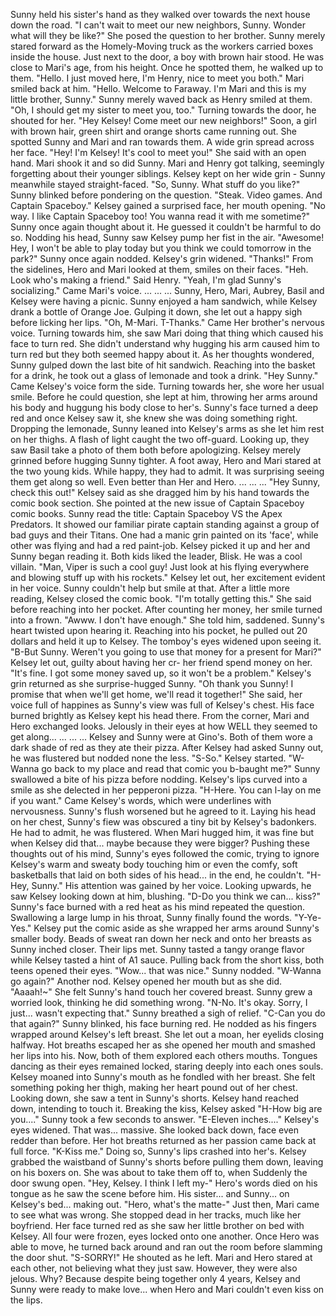 Sunny held his sister's hand as they walked over towards the next house down the road. "I can't wait to meet our new neighbors, Sunny. Wonder what will they be like?" She posed the question to her brother. Sunny merely stared forward as the Homely-Moving truck as the workers carried boxes inside the house. Just next to the door, a boy with brown hair stood. He was close to Mari's age, from his height. Once he spotted them, he walked up to them. "Hello. I just moved here, I'm Henry, nice to meet you both." Mari smiled back at him. "Hello. Welcome to Faraway. I'm Mari and this is my little brother, Sunny." Sunny merely waved back as Henry smiled at them. "Oh, I should get my sister to meet you, too." Turning towards the door, he shouted for her. "Hey Kelsey! Come meet our new neighbors!" Soon, a girl with brown hair, green shirt and orange shorts came running out. She spotted Sunny and Mari and ran towards them. A wide grin spread across her face. "Hey! I'm Kelsey! It's cool to meet you!" She said with an open hand. Mari shook it and so did Sunny. Mari and Henry got talking, seemingly forgetting about their younger siblings. Kelsey kept on her wide grin - Sunny meanwhile stayed straight-faced. "So, Sunny. What stuff do you like?" Sunny blinked before pondering on the question. "Steak. Video games. And Captain Spaceboy." Kelsey gained a surprised face, her mouth opening. "No way. I like Captain Spaceboy too! You wanna read it with me sometime?" Sunny once again thought about it. He guessed it couldn't be harmful to do so. Nodding his head, Sunny saw Kelsey pump her fist in the air. "Awesome! Hey, I won't be able to play today but you think we could tomorrow in the park?" Sunny once again nodded. Kelsey's grin widened. "Thanks!" From the sidelines, Hero and Mari looked at them, smiles on their faces. "Heh. Look who's making a friend." Said Henry. "Yeah, I'm glad Sunny's socializing." Came Mari's voice.
...
...
...
Sunny, Hero, Mari, Aubrey, Basil and Kelsey were having a picnic. Sunny enjoyed a ham sandwich, while Kelsey drank a bottle of Orange Joe. Gulping it down, she let out a happy sigh before licking her lips. "Oh, M-Mari. T-Thanks." Came Her brother's nervous voice. Turning towards him, she saw Mari doing that thing which caused his face to turn red. She didn't understand why hugging his arm caused him to turn red but they both seemed happy about it. As her thoughts wondered, Sunny gulped down the last bite of hit sandwich. Reaching into the basket for a drink, he took out a glass of lemonade and took a drink. "Hey Sunny." Came Kelsey's voice form the side. Turning towards her, she wore her usual smile. Before he could question, she lept at him, throwing her arms around his body and huggung his body close to her's. Sunny's face turned a deep red and once Kelsey saw it, she knew she was doing something right. Dropping the lemonade, Sunny leaned into Kelsey's arms as she let him rest on her thighs. A flash of light caught the two off-guard. Looking up, they saw Basil take a photo of them both before apologizing. Kelsey merely grinned before hugging Sunny tighter. A foot away, Hero and Mari stared at the two young kids. While happy, they had to admit. It was surprising seeing them get along so well. Even better than Her and Hero.
...
...
...
"Hey Sunny, check this out!" Kelsey said as she dragged him by his hand towards the comic book section. She pointed at the new issue of Captain Spaceboy comic books. Sunny read the title: Captain Spaceboy VS the Apex Predators. It showed our familiar pirate captain standing against a group of bad guys and their Titans. One had a manic grin painted on its 'face', while other was flying and had a red paint-job. Kelsey picked it up and her and Sunny began reading it. Both kids liked the leader, Blisk. He was a cool villain. "Man, Viper is such a cool guy! Just look at his flying everywhere and blowing stuff up with his rockets." Kelsey let out, her excitement evident in her voice. Sunny couldn't help but smile at that. After a little more reading, Kelsey closed the comic book. "I'm totally getting this." She said before reaching into her pocket. After counting her money, her smile turned into a frown. "Awww. I don't have enough." She told him, saddened. Sunny's heart twisted upon hearing it. Reaching into his pocket, he pulled out 20 dollars and held it up to Kelsey. The tomboy's eyes widened upon seeing it. "B-But Sunny. Weren't you going to use that money for a present for Mari?" Kelsey let out, guilty about having her cr- her friend spend money on her. "It's fine. I got some money saved up, so it won't be a problem." Kelsey's grin returned as she surprise-hugged Sunny. "Oh thank you Sunny! I promise that when we'll get home, we'll read it together!" She said, her voice full of happines as Sunny's view was full of Kelsey's chest. His face burned brightly as Kelsey kept his head there. From the corner, Mari and Hero exchanged looks. Jelously in their eyes at how WELL they seemed to get along...
...
...
...
Kelsey and Sunny were at Gino's. Both of them wore a dark shade of red as they ate their pizza. After Kelsey had asked Sunny out, he was flustered but nodded none the less. "S-So." Kelsey started. "W-Wanna go back to my place and read that comic you b-baught me?" Sunny swallowed a bite of his pizza before nodding. Kelsey's lips curved into a smile as she delected in her pepperoni pizza.
"H-Here. You can l-lay on me if you want." Came Kelsey's words, which were underlines with nervousness. Sunny's flush worsened but he agreed to it. Laying his head on her chest, Sunny's fiew was obscured a tiny bit by Kelsey's badonkers. He had to admit, he was flustered. When Mari hugged him, it was fine but when Kelsey did that... maybe because they were bigger? Pushing these thoughts out of his mind, Sunny's eyes followed the comic, trying to ignore Kelsey's warm and sweaty body touching him or even the comfy, soft basketballs that laid on both sides of his head... in the end, he couldn't. "H-Hey, Sunny." His attention was gained by her voice. Looking upwards, he saw Kelsey looking down at him, blushing. "D-Do you think we can... kiss?" Sunny's face burned with a red heat as his mind repeated the question. Swallowing a large lump in his throat, Sunny finally found the words. "Y-Ye-Yes."
Kelsey put the comic aside as she wrapped her arms around Sunny's smaller body. Beads of sweat ran down her neck and onto her breasts as Sunny inched closer. Their lips met. Sunny tasted a tangy orange flavor while Kelsey tasted a hint of A1 sauce. Pulling back from the short kiss, both teens opened their eyes. "Wow... that was nice." Sunny nodded. "W-Wanna go again?" Another nod. Kelsey opened her mouth but as she did. "Aaaah!~" She felt Sunny's hand touch her covered breast. Sunny grew a worried look, thinking he did something wrong. "N-No. It's okay. Sorry, I just... wasn't expecting that." Sunny breathed a sigh of relief. "C-Can you do that again?" Sunny blinked, his face burning red. He nodded as his fingers wrapped around Kelsey's left breast. She let out a moan, her eyelids closing halfway. Hot breaths escaped her as she opened her mouth and smashed her lips into his. Now, both of them explored each others mouths. Tongues dancing as their eyes remained locked, staring deeply into each ones souls. Kelsey moaned into Sunny's mouth as he fondled with her breast. She felt something poking her thigh, making her heart pound out of her chest. Looking down, she saw a tent in Sunny's shorts. Kelsey hand reached down, intending to touch it. Breaking the kiss, Kelsey asked "H-How big are you...." Sunny took a few seconds to answer. "E-Eleven inches...." Kelsey's eyes widened. That was... massive. She looked back down, face even redder than before. Her hot breaths returned as her passion came back at full force. "K-Kiss me." Doing so, Sunny's lips crashed into her's. Kelsey grabbed the waistband of Sunny's shorts before pulling them down, leaving on his boxers on. She was about to take them off to, when Suddenly the door swung open. "Hey, Kelsey. I think I left my-" Hero's words died on his tongue as he saw the scene before him. His sister... and Sunny... on Kelsey's bed... making out. "Hero, what's the matte-" Just then, Mari came to see what was wrong. She stopped dead in her tracks, much like her boyfriend. Her face turned red as she saw her little brother on bed with Kelsey. All four were frozen, eyes locked onto one another. Once Hero was able to move, he turned back around and ran out the room before slamming the door shut. "S-SORRY!" He shouted as he left. Mari and Hero stared at each other, not believing what they just saw. However, they were also jelous. Why? Because despite being together only 4 years, Kelsey and Sunny were ready to make love... when Hero and Mari couldn't even kiss on the lips.
